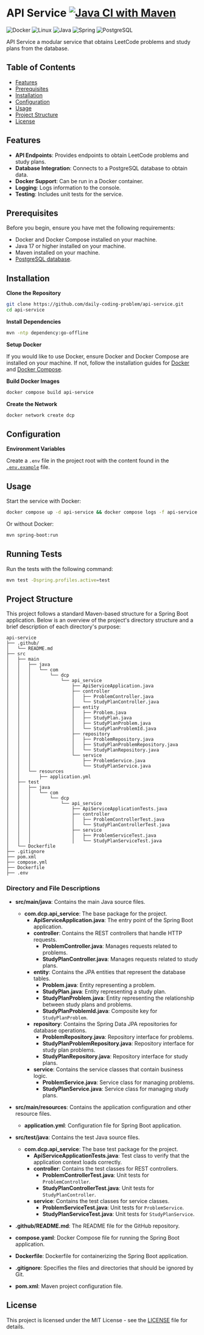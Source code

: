 # API Service [![Java CI with Maven](https://github.com/daily-coding-problem/api-service/actions/workflows/maven.yml/badge.svg)](https://github.com/daily-coding-problem/api-service/actions/workflows/maven.yml)

![Docker](https://img.shields.io/badge/-Docker-2496ED?style=flat-square&logo=Docker&logoColor=white)
![Linux](https://img.shields.io/badge/-Linux-FCC624?style=flat-square&logo=linux&logoColor=black)
![Java](https://img.shields.io/badge/-Java-007396?style=flat-square&logo=java&logoColor=white)
![Spring](https://img.shields.io/badge/-Spring-6DB33F?style=flat-square&logo=spring&logoColor=white)
![PostgreSQL](https://img.shields.io/badge/-PostgreSQL-336791?style=flat-square&logo=postgresql&logoColor=white)

API Service a modular service that obtains LeetCode problems and study plans from the database.

## Table of Contents

- [Features](#features)
- [Prerequisites](#prerequisites)
- [Installation](#installation)
- [Configuration](#configuration)
- [Usage](#usage)
- [Project Structure](#project-structure)
- [License](#license)

## Features

- **API Endpoints**: Provides endpoints to obtain LeetCode problems and study plans.
- **Database Integration**: Connects to a PostgreSQL database to obtain data.
- **Docker Support**: Can be run in a Docker container.
- **Logging**: Logs information to the console.
- **Testing**: Includes unit tests for the service.

## Prerequisites

Before you begin, ensure you have met the following requirements:

- Docker and Docker Compose installed on your machine.
- Java 17 or higher installed on your machine.
- Maven installed on your machine.
- [PostgreSQL database](https://github.com/daily-coding-problem/database).

## Installation

**Clone the Repository**

```sh
git clone https://github.com/daily-coding-problem/api-service.git
cd api-service
```

**Install Dependencies**

```sh
mvn -ntp dependency:go-offline
```

**Setup Docker**

If you would like to use Docker, ensure Docker and Docker Compose are installed on your machine. If not, follow the installation guides for [Docker](https://docs.docker.com/get-docker/) and [Docker Compose](https://docs.docker.com/compose/install/).

**Build Docker Images**

```sh
docker compose build api-service
```

**Create the Network**

```sh
docker network create dcp
```

## Configuration

**Environment Variables**

Create a `.env` file in the project root with the content found in the [`.env.example`](/.env.example) file.

## Usage

Start the service with Docker:

```sh
docker compose up -d api-service && docker compose logs -f api-service
```

Or without Docker:

```sh
mvn spring-boot:run
```

## Running Tests

Run the tests with the following command:

```sh
mvn test -Dspring.profiles.active=test
```

## Project Structure

This project follows a standard Maven-based structure for a Spring Boot application. Below is an overview of the project's directory structure and a brief description of each directory's purpose:

```
api-service
├── .github/
│   └── README.md
├── src
│   ├── main
│   │   ├── java
│   │   │   └── com
│   │   │       └── dcp
│   │   │           └── api_service
│   │   │               ├── ApiServiceApplication.java
│   │   │               ├── controller
│   │   │               │   ├── ProblemController.java
│   │   │               │   └── StudyPlanController.java
│   │   │               ├── entity
│   │   │               │   ├── Problem.java
│   │   │               │   ├── StudyPlan.java
│   │   │               │   ├── StudyPlanProblem.java
│   │   │               │   └── StudyPlanProblemId.java
│   │   │               ├── repository
│   │   │               │   ├── ProblemRepository.java
│   │   │               │   ├── StudyPlanProblemRepository.java
│   │   │               │   └── StudyPlanRepository.java
│   │   │               └── service
│   │   │                   ├── ProblemService.java
│   │   │                   └── StudyPlanService.java
│   │   └── resources
│   │       ├── application.yml
│   ├── test
│   │   ├── java
│   │   │   └── com
│   │   │       └── dcp
│   │   │           └── api_service
│   │   │               ├── ApiServiceApplicationTests.java
│   │   │               ├── controller
│   │   │               │   ├── ProblemControllerTest.java
│   │   │               │   └── StudyPlanControllerTest.java
│   │   │               ├── service
│   │   │               │   ├── ProblemServiceTest.java
│   │   │               │   └── StudyPlanServiceTest.java
│   └── Dockerfile
├── .gitignore
├── pom.xml
├── compose.yml
├── Dockerfile
├── .env
```

### Directory and File Descriptions

- **src/main/java**: Contains the main Java source files.
	- **com.dcp.api_service**: The base package for the project.
		- **ApiServiceApplication.java**: The entry point of the Spring Boot application.
		- **controller**: Contains the REST controllers that handle HTTP requests.
			- **ProblemController.java**: Manages requests related to problems.
			- **StudyPlanController.java**: Manages requests related to study plans.
		- **entity**: Contains the JPA entities that represent the database tables.
			- **Problem.java**: Entity representing a problem.
			- **StudyPlan.java**: Entity representing a study plan.
			- **StudyPlanProblem.java**: Entity representing the relationship between study plans and problems.
			- **StudyPlanProblemId.java**: Composite key for `StudyPlanProblem`.
		- **repository**: Contains the Spring Data JPA repositories for database operations.
			- **ProblemRepository.java**: Repository interface for problems.
			- **StudyPlanProblemRepository.java**: Repository interface for study plan problems.
			- **StudyPlanRepository.java**: Repository interface for study plans.
		- **service**: Contains the service classes that contain business logic.
			- **ProblemService.java**: Service class for managing problems.
			- **StudyPlanService.java**: Service class for managing study plans.

- **src/main/resources**: Contains the application configuration and other resource files.
	- **application.yml**: Configuration file for Spring Boot application.

- **src/test/java**: Contains the test Java source files.
	- **com.dcp.api_service**: The base test package for the project.
		- **ApiServiceApplicationTests.java**: Test class to verify that the application context loads correctly.
		- **controller**: Contains the test classes for REST controllers.
			- **ProblemControllerTest.java**: Unit tests for `ProblemController`.
			- **StudyPlanControllerTest.java**: Unit tests for `StudyPlanController`.
		- **service**: Contains the test classes for service classes.
			- **ProblemServiceTest.java**: Unit tests for `ProblemService`.
			- **StudyPlanServiceTest.java**: Unit tests for `StudyPlanService`.

- **.github/README.md**: The README file for the GitHub repository.

- **compose.yaml**: Docker Compose file for running the Spring Boot application.

- **Dockerfile**: Dockerfile for containerizing the Spring Boot application.

- **.gitignore**: Specifies the files and directories that should be ignored by Git.

- **pom.xml**: Maven project configuration file.

## License

This project is licensed under the MIT License - see the [LICENSE](LICENSE) file for details.
